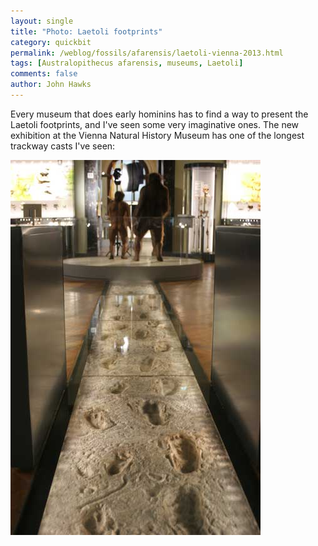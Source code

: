 ```yaml
---
layout: single 
title: "Photo: Laetoli footprints" 
category: quickbit
permalink: /weblog/fossils/afarensis/laetoli-vienna-2013.html
tags: [Australopithecus afarensis, museums, Laetoli] 
comments: false 
author: John Hawks 
---
```


Every museum that does early hominins has to find a way to present the Laetoli footprints, and I've seen some very imaginative ones. The new exhibition at the Vienna Natural History Museum has one of the longest trackway casts I've seen: 

<div class="middle-picture">
<img src="/graphics/vienna-laetoli-footprints-2013.jpg" alt="Laetoli footprints reconstruction, Naturhistorisches Museum, Wien" />
</div>



